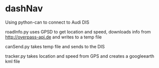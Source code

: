 # dashNav
Using python-can to connect to Audi DIS

roadInfo.py 
uses GPSD to get location and speed, downloads info from http://overpass-api.de and writes to a temp file

canSend.py
takes temp file and sends to the DIS

tracker.py
takes location and speed from GPS and creates a googleearth kml file
